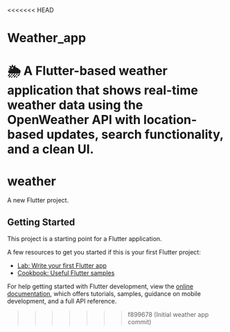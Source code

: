<<<<<<< HEAD
# Weather_app
🌦️ A Flutter-based weather application that shows real-time weather data using the OpenWeather API with location-based updates, search functionality, and a clean UI.
=======
# weather

A new Flutter project.

## Getting Started

This project is a starting point for a Flutter application.

A few resources to get you started if this is your first Flutter project:

- [Lab: Write your first Flutter app](https://docs.flutter.dev/get-started/codelab)
- [Cookbook: Useful Flutter samples](https://docs.flutter.dev/cookbook)

For help getting started with Flutter development, view the
[online documentation](https://docs.flutter.dev/), which offers tutorials,
samples, guidance on mobile development, and a full API reference.
>>>>>>> f899678 (Initial weather app commit)

